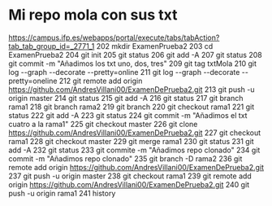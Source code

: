 # Mi repo mola con sus txt
https://campus.ifp.es/webapps/portal/execute/tabs/tabAction?tab_tab_group_id=_2771_1
202  mkdir ExamenPrueba2
  203  cd ExamenPrueba2
  204  git init
  205  git status
  206  git add -A
  207  git status
  208  git commit -m "Añadimos los txt uno, dos, tres"
  209  git tag txtMola
  210  git log --graph --decorate --pretty=online
  211  git log --graph --decorate --pretty=oneline
  212  git remote add origin https://github.com/AndresVillani00/ExamenDePrueba2.git
  213  git push -u origin master
  214  git status
  215  git add -A
  216  git status
  217  git branch rama1
  218  git branch rama2
  219  git branch
  220  git checkout rama1
  221  git status
  222  git add -A
  223  git status
  224  git commit -m "Añadimos el txt cuatro a la rama1"
  225  git checkout master
  226  git clone https://github.com/AndresVillani00/ExamenDePrueba2.git
  227  git checkout rama1
  228  git checkout master
  229  git merge rama1
  230  git status
  231  git add -A
  232  git status
  233  git commite -m "Añadimos repo clonado"
  234  git commit -m "Añadimos repo clonado"
  235  git branch -D rama2
  236  git remote add origin https://github.com/AndresVillani00/ExamenDePrueba2.git
  237  git push -u origin master
  238  git checkout rama1
  239  git remote add origin https://github.com/AndresVillani00/ExamenDePrueba2.git
  240  git push -u origin rama1
  241  history
